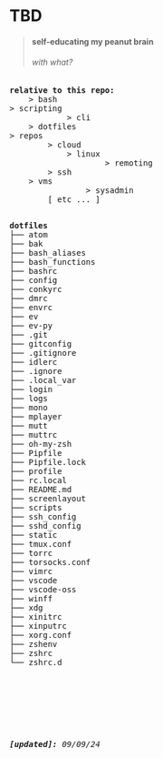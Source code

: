 TBD
=======
>
> #### self-educating my peanut brain
> ###### _with what?_

<pre>
<b>relative to this repo:</b>
	> bash
> scripting
			> cli
	> dotfiles
> repos
		> cloud
			> linux
					> remoting
		> ssh
	> vms
				> sysadmin
		[ etc ... ]
</pre>

<pre>

<b>dotfiles</b>
├── atom
├── bak
├── bash_aliases
├── bash_functions
├── bashrc
├── config
├── conkyrc
├── dmrc
├── envrc
├── ev
├── ev-py
├── .git
├── gitconfig
├── .gitignore
├── idlerc
├── .ignore
├── .local_var
├── login
├── logs
├── mono
├── mplayer
├── mutt
├── muttrc
├── oh-my-zsh
├── Pipfile
├── Pipfile.lock
├── profile
├── rc.local
├── README.md
├── screenlayout
├── scripts
├── ssh_config
├── sshd_config
├── static
├── tmux.conf
├── torrc
├── torsocks.conf
├── vimrc
├── vscode
├── vscode-oss
├── winff
├── xdg
├── xinitrc
├── xinputrc
├── xorg.conf
├── zshenv
├── zshrc
└── zshrc.d
<br>
<br>
<br>
<br>
<i><b>[updated]: </b>09/09/24</i>
